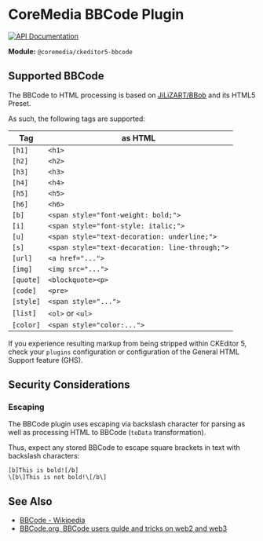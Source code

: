 # CoreMedia BBCode Plugin

[![API Documentation][docs:api:badge]][docs:api]

[docs:api]: <https://coremedia.github.io/ckeditor-plugins/docs/api/modules/ckeditor5_bbcode.html> "@coremedia/ckeditor5-bbcode"
[docs:api:badge]: <https://img.shields.io/badge/docs-%F0%9F%93%83%20API-informational?style=for-the-badge>

**Module:** `@coremedia/ckeditor5-bbcode`

## Supported BBCode

The BBCode to HTML processing is based on
[JiLiZART/BBob](https://github.com/JiLiZART/BBob/tree/master) and its
HTML5 Preset.

As such, the following tags are supported:

| Tag       | as HTML                                         |
|-----------|-------------------------------------------------|
| `[h1]`    | `<h1>`                                          |
| `[h2]`    | `<h2>`                                          |
| `[h3]`    | `<h3>`                                          |
| `[h4]`    | `<h4>`                                          |
| `[h5]`    | `<h5>`                                          |
| `[h6]`    | `<h6>`                                          |
| `[b]`     | `<span style="font-weight: bold;">`             |
| `[i]`     | `<span style="font-style: italic;">`            |
| `[u]`     | `<span style="text-decoration: underline;">`    |
| `[s]`     | `<span style="text-decoration: line-through;">` |
| `[url]`   | `<a href="...">`                                |
| `[img]`   | `<img src="...">`                               |
| `[quote]` | `<blockquote><p>`                               |
| `[code]`  | `<pre>`                                         |
| `[style]` | `<span style="...">`                            |
| `[list]`  | `<ol>` or `<ul>`                                |
| `[color]` | `<span style="color:...">`                      |

If you experience resulting markup from being stripped within CKEditor 5,
check your `plugins` configuration or configuration of the General HTML Support
feature (GHS).

## Security Considerations

### Escaping

The BBCode plugin uses escaping via backslash character for parsing as well as
processing HTML to BBCode (`toData` transformation).

Thus, expect any stored BBCode to escape square brackets in text with
backslash characters:

```text
[b]This is bold![/b]
\[b\]This is not bold!\[/b\]
```

## See Also

* [BBCode - Wikipedia](https://en.wikipedia.org/wiki/BBCode)
* [BBCode.org, BBCode users guide and tricks on web2 and web3](https://www.bbcode.org/)
